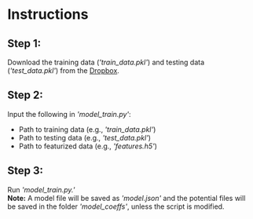 # Instructions
## Step 1:  
Download the training data (*'train_data.pkl'*) and testing data (*'test_data.pkl'*) from the [Dropbox](https://www.dropbox.com/scl/fo/q3i0kfc37l0tygk4vk6ng/h?rlkey=bf0m9bd6375wxrks2wo8is0su&dl=0).  
## Step 2:
Input the following in *'model_train.py'*:
* Path to training data (e.g., *'train_data.pkl'*)
* Path to testing data (e.g., *'test_data.pkl'*)
* Path to featurized data (e.g., *'features.h5'*)
## Step 3:  
Run *'model_train.py.'*  
**Note:** A model file will be saved as *'model.json'* and the potential files will be saved in the folder *'model_coeffs'*, unless the script is modified.

